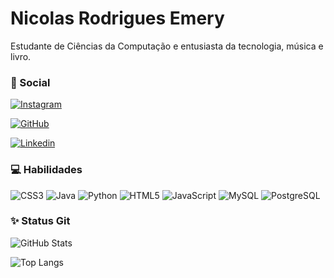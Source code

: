 
# Nicolas Rodrigues Emery

Estudante de Ciências da Computação e entusiasta da tecnologia, música e livro.

### 🧷 Social
[![Instagram](https://img.shields.io/badge/-Instagram-%23E4405F?style=for-the-badge&logo=instagram&logoColor=white)](https://www.instagram.com/nicksemery/)

[![GitHub](https://img.shields.io/badge/GitHub-100000?style=for-the-badge&logo=github&logoColor=white)](https://github.com/Nicksemery)

[![Linkedin](https://img.shields.io/badge/-LinkedIn-%230077B5?style=for-the-badge&logo=linkedin&logoColor=white)](www.linkedin.com/in/nícolas-rodrigues-emery-4785a3357)


### 💻 Habilidades

![CSS3](https://img.shields.io/badge/CSS3-1572B6?style=for-the-badge&logo=css3&logoColor=white)
![Java](https://img.shields.io/badge/java-%23ED8B00.svg?style=for-the-badge&logo=openjdk&logoColor=white)
![Python](https://img.shields.io/badge/python-3670A0?style=for-the-badge&logo=python&logoColor=ffdd54)
![HTML5](https://img.shields.io/badge/HTML5-E34F26?style=for-the-badge&logo=html5&logoColor=white)
![JavaScript](https://img.shields.io/badge/JavaScript-F7DF1E?style=for-the-badge&logo=javascript&logoColor=black)
![MySQL](https://img.shields.io/badge/MySQL-00000F?style=for-the-badge&logo=mysql&logoColor=white)
![PostgreSQL](https://img.shields.io/badge/PostgreSQL-000?style=for-the-badge&logo=postgresql)

### ✨ Status Git

![GitHub Stats](https://github-readme-stats.vercel.app/api?username=Nicksemery&theme=transparent&bg_color=000&border_color=30A3DC&show_icons=true&icon_color=30A3DC&title_color=E94D5F&text_color=FFF)

![Top Langs](https://github-readme-stats.vercel.app/api/top-langs/?username=Nicksemery&bg_color=000&border_color=30A3DC&title_color=E94D5F&text_color=FFF)

